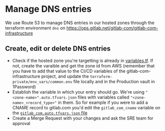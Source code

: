 # Manage DNS entries

We use Route 53 to manage DNS entries in our hosted zones through the terraform
environment `dns` on https://ops.gitlab.net/gitlab-com/gitlab-com-infrastructure

## Create, edit or delete DNS entries

- Check if the hosted zone you're targetting is already in
[variables.tf](https://ops.gitlab.net/gitlab-com/gitlab-com-infrastructure/blob/master/environments/dns/variables.tf).
If not, create the varaible and get the zone id from AWS (remember that you have
to add that value to the CI/CD variables of the gitlab-com-infrastructure
project, and update the `terraform-private/env_vars/common.env` file locally and
in the Production vault in 1Password)
- Establish the variable in which your entry should go. We're using
`"<zone-name>".auto.tfvars.json` files with variables called
`"<zone-name>_<record_type>"` in them. So for example if you were to add a CNAME
record to gitlab.com you'd edit the `gitlab_com_cname` variable on the
[`gitlab_com.auto.tfvars.json` file](https://ops.gitlab.net/gitlab-com/gitlab-com-infrastructure/blob/master/environments/dns/gitlab_com.auto.tfvars.json)
- Create a Merge Request with your changes and ask the SRE team for approval
